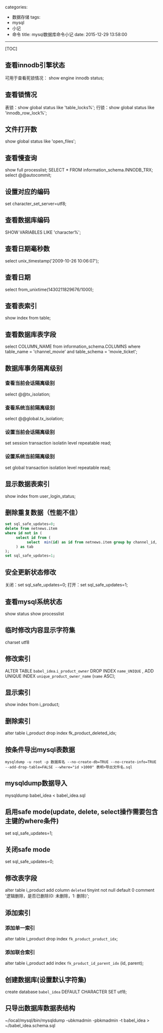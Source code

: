 categories:
  - 数据存储
tags:
  - mysql
  - 小记
  - 命令
title: mysql数据库命令小记
date: 2015-12-29 13:58:00
---

[TOC]

## 查看innodb引擎状态
可用于查看死锁情况：
show engine innodb status;

## 查看锁情况
表锁：show global status like 'table_locks%';
行锁：show global status like 'innodb_row_lock%';


## 文件打开数
show global status like 'open_files';


## 查看慢查询
show full processlist;
SELECT * FROM information_schema.INNODB_TRX;
select @@autocommit;


## 设置对应的编码
set character_set_server=utf8;


## 查看数据库编码
SHOW VARIABLES LIKE 'character%';

<!-- more -->

## 查看日期毫秒数
select unix_timestamp('2009-10-26 10:06:07');


## 查看日期
select from_unixtime(1430211829676/1000);


## 查看表索引
show index from table;


## 查看数据库表字段
select COLUMN_NAME from information_schema.COLUMNS
where table_name = 'channel_movie' 
and table_schema = 'movie_ticket';


## 数据库事务隔离级别

### 查看当前会话隔离级别
select @@tx_isolation;

### 查看系统当前隔离级别
select @@global.tx_isolation;

### 设置当前会话隔离级别
set session transaction isolatin level repeatable read;

### 设置系统当前隔离级别
set global transaction isolation level repeatable read;


## 显示数据表索引
show index from user_login_status;


## 删除重复数据（性能不佳）
``` sql
set sql_safe_updates=0;
delete from netnews.item
where id not in (
     select id from (
          select  min(id) as id from netnews.item group by channel_id, link
     ) as tab
);
set sql_safe_updates=1;
```


## 安全更新状态修改
关闭：set sql_safe_updates=0;
打开：set sql_safe_updates=1;


## 查看mysql系统状态
show status
show processlist


## 临时修改内容显示字符集
charset utf8


## 修改索引
ALTER TABLE `babel_idea`.`i_product_owner`
DROP INDEX `name_UNIQUE` ,
ADD UNIQUE INDEX `unique_product_owner_name` (`name` ASC);


## 显示索引
show index from i_product;


## 删除索引
alter table i_product drop index fk_product_deleted_idx;


## 按条件导出mysql表数据
`mysqldump -u root -p 数据库名 --no-create-db=TRUE --no-create-info=TRUE --add-drop-table=FALSE --where="id >1000" 表明>导出文件名.sql`


## mysqldump数据导入
mysqldump babel_idea < babel_idea.sql


## 启用safe mode(update, delete, select操作需要包含主键的where条件)
set sql_safe_updates=1;


## 关闭safe mode
set sql_safe_updates=0;


## 修改表字段
alter table i_product
add column `deleted` tinyint not null
default 0
comment '逻辑删除，是否已删除(0: 未删除，1: 删除)';



## 添加索引

### 添加单一索引
alter table i_product
drop index `fk_product_product_idx`;

### 添加联合索引
alter table i_product
add index `fk_product_id_parent_idx`
(id, parent);


## 创建数据库(设置默认字符集)
create database `babel_idea` DEFAULT CHARACTER SET utf8;


## 只导出数据库数据表结构
~/local/mysql/bin/mysqldump -ubkmadmin -pbkmadmin -t babel_idea > ~/babel_idea.schema.sql


